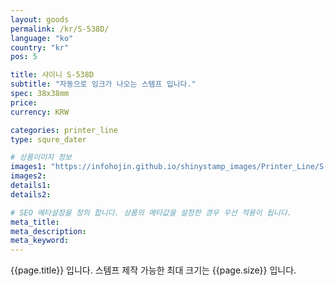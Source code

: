 ```yaml
---
layout: goods
permalink: /kr/S-538D/
language: "ko"
country: "kr"
pos: 5

title: 샤이니 S-538D
subtitle: "자동으로 잉크가 나오는 스템프 입니다."
spec: 38x38mm
price: 
currency: KRW

categories: printer_line
type: squre_dater

# 상품이미지 정보
images1: "https://infohojin.github.io/shinystamp_images/Printer_Line/S-538D/S-538D_1.jpg"
images2:
details1:
details2:    

# SEO 메타설정을 정의 합니다. 상품의 메타값을 설정한 경우 우선 적용이 됩니다.
meta_title: 
meta_description:
meta_keyword:
---
```


{{page.title}} 입니다. 스템프 제작 가능한 최대 크기는 {{page.size}} 입니다.